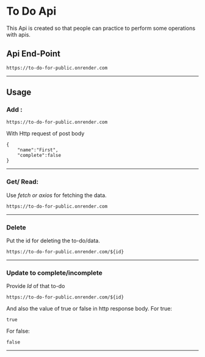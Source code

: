 # To Do Api 

This Api is created so that people can practice to perform some operations with apis.

## Api End-Point

```
https://to-do-for-public.onrender.com
```
---
## Usage
### Add : 
```
https://to-do-for-public.onrender.com 
```
With Http request of post body
```
{
	"name":"First",
	"complete":false
}
```
---
### Get/ Read:
Use *fetch or axios* for fetching the data.
```
https://to-do-for-public.onrender.com 
```

---
### Delete
Put the id for deleting the to-do/data.
```
https://to-do-for-public.onrender.com/${id}
```

---
### Update to complete/incomplete
Provide *Id* of that to-do 
```
https://to-do-for-public.onrender.com/${id}
```
And also the value of true or false in http response body.
For true:
```
true 
```
For false:
```
false
```
---

